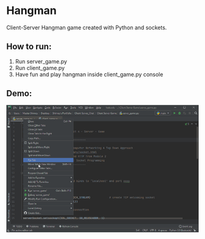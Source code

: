 # Hangman
Client-Server Hangman game created with Python and sockets.

## How to run: 
1. Run server_game.py
2. Run client_game.py
3. Have fun and play hangman inside client_game.py console 

## Demo:
![](Hangman.gif)
